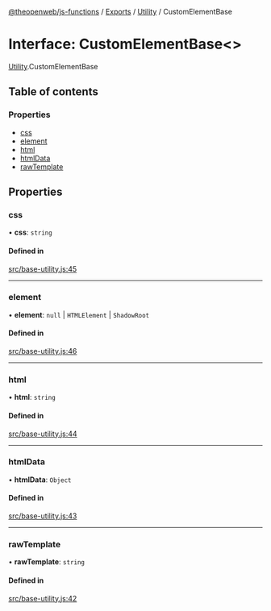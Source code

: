 [@theopenweb/js-functions](../README.md) / [Exports](../modules.md) / [Utility](../modules/Utility.md) / CustomElementBase

# Interface: CustomElementBase<\>

[Utility](../modules/Utility.md).CustomElementBase

## Table of contents

### Properties

- [css](Utility.CustomElementBase.md#css)
- [element](Utility.CustomElementBase.md#element)
- [html](Utility.CustomElementBase.md#html)
- [htmlData](Utility.CustomElementBase.md#htmldata)
- [rawTemplate](Utility.CustomElementBase.md#rawtemplate)

## Properties

### css

• **css**: `string`

#### Defined in

[src/base-utility.js:45](https://github.com/theopenwebjp/js-functions/blob/cc8d337/src/base-utility.js#L45)

___

### element

• **element**: ``null`` \| `HTMLElement` \| `ShadowRoot`

#### Defined in

[src/base-utility.js:46](https://github.com/theopenwebjp/js-functions/blob/cc8d337/src/base-utility.js#L46)

___

### html

• **html**: `string`

#### Defined in

[src/base-utility.js:44](https://github.com/theopenwebjp/js-functions/blob/cc8d337/src/base-utility.js#L44)

___

### htmlData

• **htmlData**: `Object`

#### Defined in

[src/base-utility.js:43](https://github.com/theopenwebjp/js-functions/blob/cc8d337/src/base-utility.js#L43)

___

### rawTemplate

• **rawTemplate**: `string`

#### Defined in

[src/base-utility.js:42](https://github.com/theopenwebjp/js-functions/blob/cc8d337/src/base-utility.js#L42)
